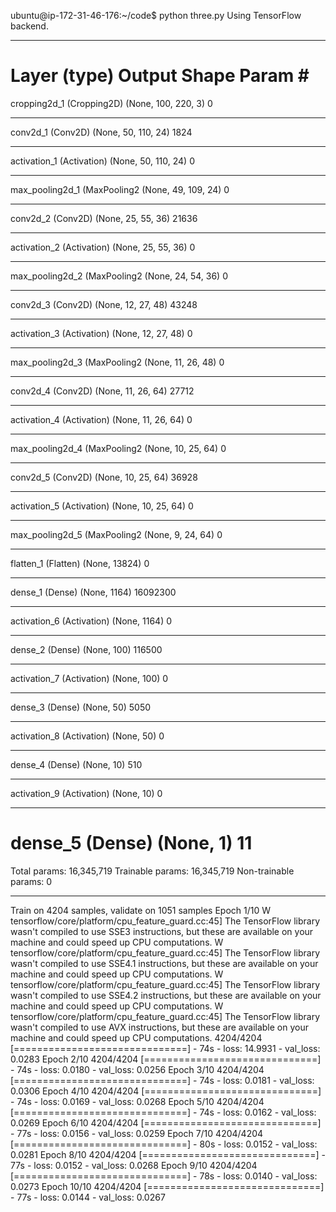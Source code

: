 ubuntu@ip-172-31-46-176:~/code$ python three.py
Using TensorFlow backend.

_________________________________________________________________
Layer (type)                 Output Shape              Param #
=================================================================
cropping2d_1 (Cropping2D)    (None, 100, 220, 3)       0
_________________________________________________________________
conv2d_1 (Conv2D)            (None, 50, 110, 24)       1824
_________________________________________________________________
activation_1 (Activation)    (None, 50, 110, 24)       0
_________________________________________________________________
max_pooling2d_1 (MaxPooling2 (None, 49, 109, 24)       0
_________________________________________________________________
conv2d_2 (Conv2D)            (None, 25, 55, 36)        21636
_________________________________________________________________
activation_2 (Activation)    (None, 25, 55, 36)        0
_________________________________________________________________
max_pooling2d_2 (MaxPooling2 (None, 24, 54, 36)        0
_________________________________________________________________
conv2d_3 (Conv2D)            (None, 12, 27, 48)        43248
_________________________________________________________________
activation_3 (Activation)    (None, 12, 27, 48)        0
_________________________________________________________________
max_pooling2d_3 (MaxPooling2 (None, 11, 26, 48)        0
_________________________________________________________________
conv2d_4 (Conv2D)            (None, 11, 26, 64)        27712
_________________________________________________________________
activation_4 (Activation)    (None, 11, 26, 64)        0
_________________________________________________________________
max_pooling2d_4 (MaxPooling2 (None, 10, 25, 64)        0
_________________________________________________________________
conv2d_5 (Conv2D)            (None, 10, 25, 64)        36928
_________________________________________________________________
activation_5 (Activation)    (None, 10, 25, 64)        0
_________________________________________________________________
max_pooling2d_5 (MaxPooling2 (None, 9, 24, 64)         0
_________________________________________________________________
flatten_1 (Flatten)          (None, 13824)             0
_________________________________________________________________
dense_1 (Dense)              (None, 1164)              16092300
_________________________________________________________________
activation_6 (Activation)    (None, 1164)              0
_________________________________________________________________
dense_2 (Dense)              (None, 100)               116500
_________________________________________________________________
activation_7 (Activation)    (None, 100)               0
_________________________________________________________________
dense_3 (Dense)              (None, 50)                5050
_________________________________________________________________
activation_8 (Activation)    (None, 50)                0
_________________________________________________________________
dense_4 (Dense)              (None, 10)                510
_________________________________________________________________
activation_9 (Activation)    (None, 10)                0
_________________________________________________________________
dense_5 (Dense)              (None, 1)                 11
=================================================================
Total params: 16,345,719
Trainable params: 16,345,719
Non-trainable params: 0
_________________________________________________________________
Train on 4204 samples, validate on 1051 samples
Epoch 1/10
W tensorflow/core/platform/cpu_feature_guard.cc:45] The TensorFlow library wasn't compiled to use SSE3 instructions, but these are available on your machine and could speed up CPU computations.
W tensorflow/core/platform/cpu_feature_guard.cc:45] The TensorFlow library wasn't compiled to use SSE4.1 instructions, but these are available on your machine and could speed up CPU computations.
W tensorflow/core/platform/cpu_feature_guard.cc:45] The TensorFlow library wasn't compiled to use SSE4.2 instructions, but these are available on your machine and could speed up CPU computations.
W tensorflow/core/platform/cpu_feature_guard.cc:45] The TensorFlow library wasn't compiled to use AVX instructions, but these are available on your machine and could speed up CPU computations.
4204/4204 [==============================] - 74s - loss: 14.9931 - val_loss: 0.0283
Epoch 2/10
4204/4204 [==============================] - 74s - loss: 0.0180 - val_loss: 0.0256
Epoch 3/10
4204/4204 [==============================] - 74s - loss: 0.0181 - val_loss: 0.0306
Epoch 4/10
4204/4204 [==============================] - 74s - loss: 0.0169 - val_loss: 0.0268
Epoch 5/10
4204/4204 [==============================] - 74s - loss: 0.0162 - val_loss: 0.0269
Epoch 6/10
4204/4204 [==============================] - 77s - loss: 0.0156 - val_loss: 0.0259
Epoch 7/10
4204/4204 [==============================] - 80s - loss: 0.0152 - val_loss: 0.0281
Epoch 8/10
4204/4204 [==============================] - 77s - loss: 0.0152 - val_loss: 0.0268
Epoch 9/10
4204/4204 [==============================] - 78s - loss: 0.0140 - val_loss: 0.0273
Epoch 10/10
4204/4204 [==============================] - 77s - loss: 0.0144 - val_loss: 0.0267
